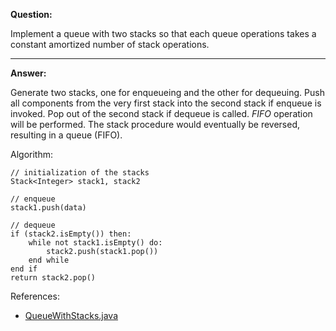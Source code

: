 **Question:**

Implement a queue with two stacks so that each queue operations takes a constant amortized number of stack operations.

---

**Answer:** 

Generate two stacks, one for enqueueing and the other for dequeuing. Push all components from the very first stack into the second stack if enqueue is invoked. Pop out of the second stack if dequeue is called. _FIFO_ operation will be performed. The stack procedure would eventually be reversed, resulting in a queue (FIFO).

Algorithm:

    // initialization of the stacks
    Stack<Integer> stack1, stack2
    
    // enqueue
    stack1.push(data)
    
    // dequeue
    if (stack2.isEmpty()) then:
        while not stack1.isEmpty() do:
            stack2.push(stack1.pop())
        end while
    end if
    return stack2.pop()
    
References:

+ [QueueWithStacks.java](https://github.com/10adnan75/DSA/blob/main/Data%20Structures/Stacks/QueueWithStacks.java)
